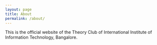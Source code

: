 ```yaml
---
layout: page
title: About
permalink: /about/
---
```


This is the official website of the Theory Club of International Institute of Information Technology, Bangalore.
